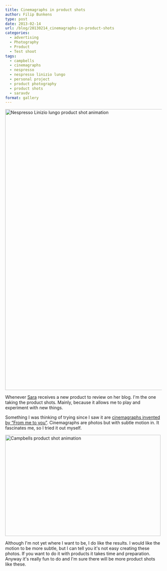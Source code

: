 ```yaml
---
title: Cinemagraphs in product shots
author: Filip Bunkens
type: post
date: 2013-02-14
url: /blog/20130214_cinemagraphs-in-product-shots
categories:
  - advertising
  - Photography
  - Product
  - Test shoot
tags:
  - campbells
  - cinemagraphs
  - nespresso
  - nespresso linizio lungo
  - personal project
  - product photography
  - product shots
  - saravdv
format: gallery
---
```

[<img src="/wp-content/uploads/2013/02/nespresso_Linizio_Lungo.gif" alt="Nespresso Linizio lungo product shot animation" width="600" height="903" class="alignnone size-full wp-image-635" />][1]

Whenever <a href="http://www.saravdv.be/2013/02/04/nespresso-linizio-lungo/" title="Sara proeft Nespresso Linizio Lungo" rel="muse met">Sara</a> receives a new product to review on her blog. I'm the one taking the product shots. Mainly, because it allows me to play and experiment with new things.

Something I was thinking of trying since I saw it are <a href="http://annstreetstudio.com/category/cinemagraphs/" title="Cinemagraphs | Ann street photography" rel="contact">cinemagraphs invented by &#8220;From me to you&#8221;</a>. Cinemagraphs are photos but with subtle motion in. It fascinates me, so I tried it out myself.

[<img src="/wp-content/uploads/2013/02/campbells-_animation.gif" alt="Campbells product shot animation" width="500" height="325" class="alignnone size-full wp-image-634" />][2]

Although I'm not yet where I want to be, I do like the results. I would like the motion to be more subtle, but I can tell you it's not easy creating these photos. If you want to do it with products it takes time and preparation. Anyway it's really fun to do and I'm sure there will be more product shots like these.

 [1]: /wp-content/uploads/2013/02/nespresso_Linizio_Lungo.gif
 [2]: /wp-content/uploads/2013/02/campbells-_animation.gif